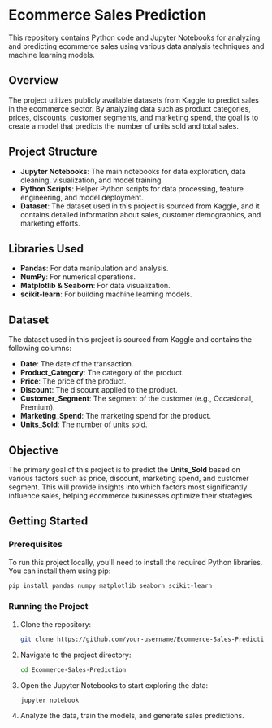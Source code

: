 # Ecommerce Sales Prediction

This repository contains Python code and Jupyter Notebooks for analyzing and predicting ecommerce sales using various data analysis techniques and machine learning models.

## Overview

The project utilizes publicly available datasets from Kaggle to predict sales in the ecommerce sector. By analyzing data such as product categories, prices, discounts, customer segments, and marketing spend, the goal is to create a model that predicts the number of units sold and total sales.

## Project Structure

- **Jupyter Notebooks**: The main notebooks for data exploration, data cleaning, visualization, and model training.
- **Python Scripts**: Helper Python scripts for data processing, feature engineering, and model deployment.
- **Dataset**: The dataset used in this project is sourced from Kaggle, and it contains detailed information about sales, customer demographics, and marketing efforts.

## Libraries Used

- **Pandas**: For data manipulation and analysis.
- **NumPy**: For numerical operations.
- **Matplotlib & Seaborn**: For data visualization.
- **scikit-learn**: For building machine learning models.

## Dataset

The dataset used in this project is sourced from Kaggle and contains the following columns:

- **Date**: The date of the transaction.
- **Product_Category**: The category of the product.
- **Price**: The price of the product.
- **Discount**: The discount applied to the product.
- **Customer_Segment**: The segment of the customer (e.g., Occasional, Premium).
- **Marketing_Spend**: The marketing spend for the product.
- **Units_Sold**: The number of units sold.

## Objective

The primary goal of this project is to predict the **Units_Sold** based on various factors such as price, discount, marketing spend, and customer segment. This will provide insights into which factors most significantly influence sales, helping ecommerce businesses optimize their strategies.

## Getting Started

### Prerequisites

To run this project locally, you'll need to install the required Python libraries. You can install them using pip:

```bash
pip install pandas numpy matplotlib seaborn scikit-learn
```

### Running the Project

1. Clone the repository:

   ```bash
   git clone https://github.com/your-username/Ecommerce-Sales-Prediction.git
   ```

2. Navigate to the project directory:

   ```bash
   cd Ecommerce-Sales-Prediction
   ```

3. Open the Jupyter Notebooks to start exploring the data:

   ```bash
   jupyter notebook
   ```

4. Analyze the data, train the models, and generate sales predictions.

